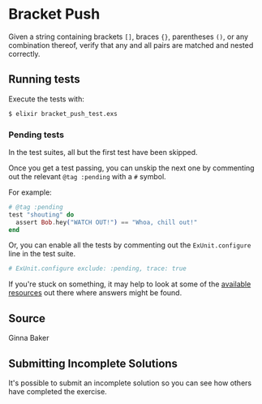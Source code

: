 # Bracket Push

Given a string containing brackets `[]`, braces `{}`, parentheses `()`,
or any combination thereof, verify that any and all pairs are matched
and nested correctly.

## Running tests

Execute the tests with:

```bash
$ elixir bracket_push_test.exs
```

### Pending tests

In the test suites, all but the first test have been skipped.

Once you get a test passing, you can unskip the next one by
commenting out the relevant `@tag :pending` with a `#` symbol.

For example:

```elixir
# @tag :pending
test "shouting" do
  assert Bob.hey("WATCH OUT!") == "Whoa, chill out!"
end
```

Or, you can enable all the tests by commenting out the
`ExUnit.configure` line in the test suite.

```elixir
# ExUnit.configure exclude: :pending, trace: true
```

If you're stuck on something, it may help to look at some of
the [available resources](https://exercism.io/tracks/elixir/resources)
out there where answers might be found.

## Source

Ginna Baker

## Submitting Incomplete Solutions
It's possible to submit an incomplete solution so you can see how others have completed the exercise.
